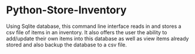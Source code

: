 # Python-Store-Inventory

Using Sqlite database, this command line interface reads in and stores a csv file of items in an inventory. It also offers the user the ability to add/update their own items into this database as well as view items already stored and also backup the database to a csv file.
